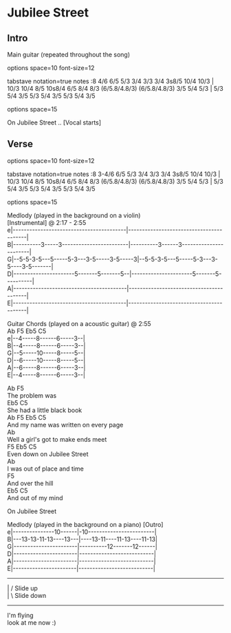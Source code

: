 # Jubilee Street  
  
## Intro
  
Main guitar (repeated throughout the song)  

<div class="vex-tabdiv"
    width=680 scale=1.0>
options space=10 font-size=12

tabstave notation=true
  notes :8 4/6 6/5 5/3 3/4 3/3 3/4 3s8/5 10/4 10/3 | 10/3 10/4 8/5 10s8/4 6/5 8/4 8/3 (6/5.8/4.8/3) (6/5.8/4.8/3) 3/5 5/4 5/3 | 5/3 5/4 3/5 5/3 5/4 3/5 5/3 5/4 3/5

options space=15

</div>

On Jubilee Street .. [Vocal starts]  
  
## Verse

<div class="vex-tabdiv"
    width=680 scale=1.0>
options space=10 font-size=12

tabstave notation=true
  notes :8 3-4/6 6/5 5/3 3/4 3/3 3/4 3s8/5 10/4 10/3 | 10/3 10/4 8/5 10s8/4 6/5 8/4 8/3 (6/5.8/4.8/3) (6/5.8/4.8/3) 3/5 5/4 5/3 | 5/3 5/4 3/5 5/3 5/4 3/5 5/3 5/4 3/5

options space=15

</div> 
  
Medlody (played in the background on a violin)  
[Instrumental] @ 2:17 - 2:55  
e|-----------------------------------------|-----------------------------------------|  
B|----------3-----3------------------------|----------3------3-----------------------|  
G|--5-5-3-5---5-----5-3---3-5-----3-5-----3|--5-5-3-5---5-----5-3---3-5----3-5-------|  
D|----------------------5-------5-------5--|----------------------5-------5----------|  
A|-----------------------------------------|-----------------------------------------|  
E|-----------------------------------------|-----------------------------------------|  
    

Guitar Chords (played on a acoustic guitar) @ 2:55  
    Ab    F5     Eb5   C5  
e|--4-----8------6-----3--|  
B|--4-----8------6-----3--|  
G|--5-----10-----8-----5--|  
D|--6-----10-----8-----5--|  
A|--6-----8------6-----3--|  
E|--4-----8------6-----3--|  
  
Ab                F5  
 The problem was  
         Eb5             C5  
 She had a little black book  
        Ab      F5          Eb5      C5  
 And my name was written on every page  
     Ab  
 Well a girl's got to make ends meet  
  F5                        Eb5     C5  
 Even down on Jubilee Street  
                           Ab  
 I was out of place and time  
              F5  
 And over the hill  
                    Eb5    C5  
 And out of my mind  
  
 On Jubilee Street  
  
  
Medlody (played in the background on a piano) [Outro]  
e|---------------10------|-10------------------------|  
B|---13-13-11-13----13---|----13-11----11-13----11-13|  
G|-----------------------|----------12-------12------|  
D|-----------------------|---------------------------|  
A|-----------------------|---------------------------|  
E|-----------------------|---------------------------|  
  
***********************************  
| /   Slide up  
| \   Slide down  
***********************************  
  
I'm flying  
look at me now :)